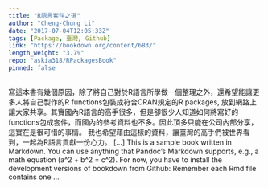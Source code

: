 ```yaml
---
title: "R語言套件之道"
author: "Cheng-Chung Li"
date: "2017-07-04T12:05:33Z"
tags: [Package, 臺灣, Github]
link: "https://bookdown.org/content/683/"
length_weight: "3.7%"
repo: "askia318/RPackagesBook"
pinned: false
---
```


寫這本書有幾個原因，除了將自己對於R語言所學做一個整理之外，還希望能讓更多人將自己製作的R functions包裝成符合CRAN規定的R packages, 放到網路上讓大家共享。其實國內R語言的高手很多，但是卻很少人知道如何將寫好的functions包成套件，而國內的參考資料也不多。因此頂多只能在公司內部分享，這實在是很可惜的事情。 我也希望藉由這樣的資料，讓臺灣的高手們被世界看到，一起為R語言貢獻一份心力。 [...] This is a sample book written in Markdown. You can use anything that Pandoc’s Markdown supports, e.g., a math equation \(a^2 + b^2 = c^2\). For now, you have to install the development versions of bookdown from Github: Remember each Rmd file contains one ...
